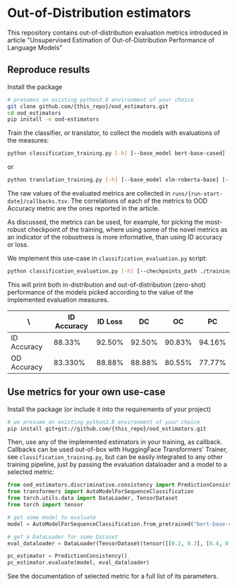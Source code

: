 # Out-of-Distribution estimators

This repository contains out-of-distribution evaluation metrics 
introduced in article "Unsupervised Estimation of Out-of-Distribution Performance of Language Models"

## Reproduce results

Install the package

```bash
# presumes an existing python3.8 environment of your choice
git clone github.com/{this_repo}/ood_estimators.git
cd ood_estimators
pip install -e ood-estimators
```

Train the classifier, or translator, to collect the models with evaluations of the measures:
```bash
python classification_training.py [-h] [--base_model bert-base-cased] [--data_dir ./data] [--output_dir ./training_output]
```
or
```bash
python translation_training.py [-h] [--base_model xlm-roberta-base] [--data_dir ./data] [--output_dir ./training_output]
```

The raw values of the evaluated metrics are collected in `runs/{run-start-date}/callbacks.tsv`. 
The correlations of each of the metrics to OOD Accuracy metric are the ones reported in the article.

As discussed, the metrics can be used, for example, for picking the most-robust checkpoint of the training, 
where using some of the novel metrics as an indicator of the robustness is more informative, than using ID accuracy or loss. 

We implement this use-case in `classification_evaluation.py` script:

```bash
python classification_evaluation.py [-h] [--checkpoints_path ./training_output] [--callbacks_tsv_log ./runs/{run-start-date}/callbacks.tsv]
```
This will print both in-distribution and out-of-distribution (zero-shot) performance of the models 
picked according to the value of the implemented evaluation measures.

\ | ID Accuracy | ID Loss | DC | OC | PC  
--- | --- | --- | --- | --- | --- 
ID Accuracy | 88.33% | 92.50% | 92.50% | 90.83% | 94.16% 
OD Accuracy | 83.330% | 88.88% | 88.88% | 80.55% | 77.77% 


## Use metrics for your own use-case

Install the package (or include it into the requirements of your project)

```bash
# we presume an existing python3.8 environment of your choice
pip install git+git://github.com/{this_repo}/ood_estimators.git
```

Then, use any of the implemented estimators in your training, as callback. 
Callbacks can be used out-of-box with HuggingFace Transformers' Trainer, see `classification_training.py`,
but can be easily integrated to any other training pipeline, just by passing the evaluation dataloader and a model
to a selected metric:

```python
from ood_estimators.discriminative.consistency import PredictionConsistency
from transformers import AutoModelForSequenceClassification
from torch.utils.data import DataLoader, TensorDataset
from torch import tensor

# get some model to evaluate
model = AutoModelForSequenceClassification.from_pretrained("bert-base-cased", num_labels=4)

# get a DataLoader for some Dataset
eval_dataloader = DataLoader(TensorDataset(tensor([[0.2, 0.3], [0.4, 0.5]])), batch_size=32)

pc_estimator = PredictionConsistency()
pc_estimator.evaluate(model, eval_dataloader)
```

See the documentation of selected metric for a full list of its parameters.
